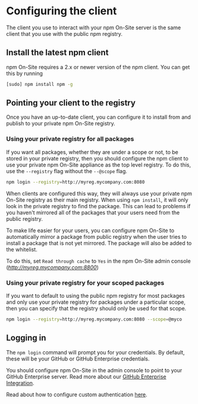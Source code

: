 <!--
order: 4
title: Configuring the client
featured: true
-->

# Configuring the client

The client you use to interact with your npm On-Site server is the same client that you use with the public npm registry.

## Install the latest npm client

npm On-Site requires a 2.x or newer version of the npm client. You can get this by running

```bash
[sudo] npm install npm -g
 ```

## Pointing your client to the registry

Once you have an up-to-date client, you can configure it to install from and publish to your private npm On-Site registry.

### Using your private registry for all packages

If you want all packages, whether they are under a scope or not, to be stored in your private registry, then
you should configure the npm client to use your private npm On-Site appliance as the top
level registry. To do this, use the `--registry` flag without the `--@scope` flag.

```bash
npm login --registry=http://myreg.mycompany.com:8080
```

When clients are configured this way, they will always use your private npm On-Site registry as their main registry. When using `npm install`, it will only look in the private registry to find the package. This can lead to problems if you haven't mirrored all of the packages that your users need from the public registry.

 To make life easier for your users, you can configure npm On-Site to automatically mirror a package from public registry when the user tries to install a package that is not yet mirrored. The package will also be added to the whitelist.

 To do this, set `Read through cache` to `Yes` in the npm On-Site
 admin console (_http://myreg.mycompany.com:8800_)

### Using your private registry for your scoped packages

If you want to default to using the public npm registry for most packages and only use your private registry for packages under a particular scope, then you can specify that the registry should only be used for that scope.

```bash
npm login --registry=http://myreg.mycompany.com:8080 --scope=@myco
```

## Logging in

The `npm login` command will prompt you for your credentials. By default, these will be your GitHub or GitHub Enterprise credentials.

You should configure npm On-Site in the admin console to point to your
GitHub Enterprise server. Read more about our [GitHub Enterprise Integration](/enterprise/github).

Read about how to configure custom authentication [here](/enterprise/custom-authentication).
